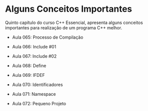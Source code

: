 # Alguns Conceitos Importantes

Quinto capítulo do curso C++ Essencial, apresenta alguns conceitos importantes para realização de um programa C++ melhor.

- Aula 065: Processo de Compilação

- Aula 066: Include #01

- Aula 067: Include #02

- Aula 068: Define

- Aula 069: IFDEF

- Aula 070: Identificadores

- Aula 071: Namespace

- Aula 072: Pequeno Projeto